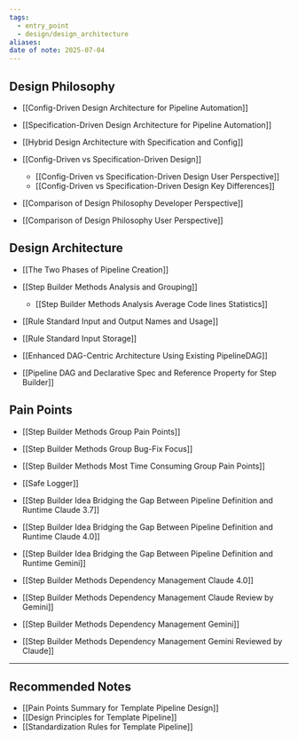 ```yaml
---
tags:
  - entry_point
  - design/design_architecture
aliases: 
date of note: 2025-07-04
---
```


## Design Philosophy

- [[Config-Driven Design Architecture for Pipeline Automation]]
- [[Specification-Driven Design Architecture for Pipeline Automation]]
- [[Hybrid Design Architecture with Specification and Config]]


- [[Config-Driven vs Specification-Driven Design]]
	- [[Config-Driven vs Specification-Driven Design User Perspective]]
	- [[Config-Driven vs Specification-Driven Design Key Differences]]

- [[Comparison of Design Philosophy Developer Perspective]]
- [[Comparison of Design Philosophy User Perspective]]


## Design Architecture

- [[The Two Phases of Pipeline Creation]]
- [[Step Builder Methods Analysis and Grouping]]
	- [[Step Builder Methods Analysis Average Code lines Statistics]]

- [[Rule Standard Input and Output Names and Usage]]
- [[Rule Standard Input Storage]]


- [[Enhanced DAG-Centric Architecture Using Existing PipelineDAG]]
- [[Pipeline DAG and Declarative Spec and Reference Property for Step Builder]]

## Pain Points

- [[Step Builder Methods Group Pain Points]]
- [[Step Builder Methods Group Bug-Fix Focus]]
- [[Step Builder Methods Most Time Consuming Group Pain Points]]

- [[Safe Logger]]


- [[Step Builder Idea Bridging the Gap Between Pipeline Definition and Runtime Claude 3.7]]
- [[Step Builder Idea Bridging the Gap Between Pipeline Definition and Runtime Claude 4.0]]
- [[Step Builder Idea Bridging the Gap Between Pipeline Definition and Runtime Gemini]]


- [[Step Builder Methods Dependency Management Claude 4.0]]
- [[Step Builder Methods Dependency Management Claude Review by Gemini]]
- [[Step Builder Methods Dependency Management Gemini]]
- [[Step Builder Methods Dependency Management Gemini Reviewed by Claude]]




-----------
##  Recommended Notes

- [[Pain Points Summary for Template Pipeline Design]]
- [[Design Principles for Template Pipeline]]
- [[Standardization Rules for Template Pipeline]]